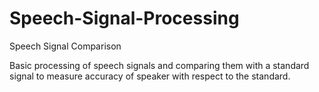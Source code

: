 # Speech-Signal-Processing
Speech Signal Comparison

Basic processing of speech signals and comparing them with a standard signal to measure accuracy of speaker with respect to the standard.
